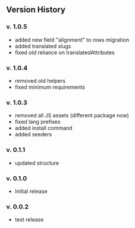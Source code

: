 ## Version History

### v. 1.0.5

- added new field "alignment" to rows migration
- added translated slugs
- fixed old reliance on translatedAttributes

### v. 1.0.4

- removed old helpers
- fixed minimum requirements

### v. 1.0.3

- removed all JS assets (different package now)
- fixed lang prefixes
- added install command
- added seeders

### v. 0.1.1

- updated structure

### v. 0.1.0

- Initial release

### v. 0.0.2

- test release
